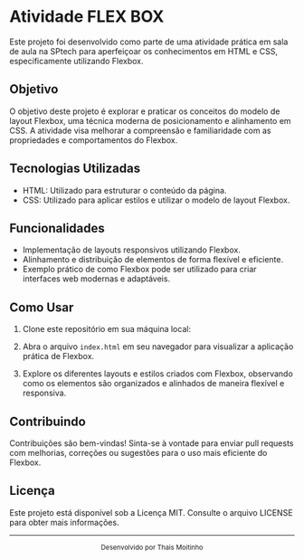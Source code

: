 # Atividade FLEX BOX

Este projeto foi desenvolvido como parte de uma atividade prática em sala de aula na SPtech para aperfeiçoar os conhecimentos em HTML e CSS, especificamente utilizando Flexbox.

## Objetivo

O objetivo deste projeto é explorar e praticar os conceitos do modelo de layout Flexbox, uma técnica moderna de posicionamento e alinhamento em CSS. A atividade visa melhorar a compreensão e familiaridade com as propriedades e comportamentos do Flexbox.

## Tecnologias Utilizadas

- HTML: Utilizado para estruturar o conteúdo da página.
- CSS: Utilizado para aplicar estilos e utilizar o modelo de layout Flexbox.

## Funcionalidades

- Implementação de layouts responsivos utilizando Flexbox.
- Alinhamento e distribuição de elementos de forma flexível e eficiente.
- Exemplo prático de como Flexbox pode ser utilizado para criar interfaces web modernas e adaptáveis.

## Como Usar

1. Clone este repositório em sua máquina local:

2. Abra o arquivo `index.html` em seu navegador para visualizar a aplicação prática de Flexbox.

3. Explore os diferentes layouts e estilos criados com Flexbox, observando como os elementos são organizados e alinhados de maneira flexível e responsiva.

## Contribuindo

Contribuições são bem-vindas! Sinta-se à vontade para enviar pull requests com melhorias, correções ou sugestões para o uso mais eficiente do Flexbox.

## Licença

Este projeto está disponível sob a Licença MIT. Consulte o arquivo LICENSE para obter mais informações.

---

<div align="center">
<sub>Desenvolvido por Thais Moitinho </sub>
</div>
